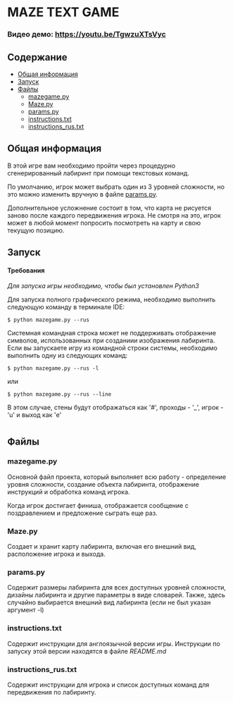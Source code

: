 # MAZE TEXT GAME
### Видeо демо:  <https://youtu.be/TgwzuXTsVyc>
## Содержание
* [Общая информация](#Общая)
* [Запуск](#Запуск)
* [Файлы](#Файлы)
    * [mazegame.py](#mazegame.py)
    * [Maze.py](#Maze.py)
    * [params.py](#params.py)
    * [instructions.txt](#instructions.txt)
    * [instructions_rus.txt](#instructions_rus.txt)

## Общая информация
В этой игре вам необходимо пройти через процедурно сгенерированный лабиринт при помощи текстовых команд.

По умолчанию, игрок может выбрать один из 3 уровней сложности, но это можно изменить вручную в файле [params.py](#params.py).

Дополнительное усложнение состоит в том, что карта не рисуется заново после каждого передвижения игрока. Не смотря на это, игрок может в любой момент попросить посмотреть на карту и свою текущую позицию.

## Запуск

#### **Требования**
*Для запуска игры необходимо, чтобы был установлен Python3*

Для запуска полного графического режима, необходимо выполнить следующую команду в терминале IDE:

```
$ python mazegame.py --rus
```
Системная командная строка может не поддерживать отображение символов, использованных при созданиии изображения лабиринта. Если вы запускаете игру из командной строки системы, необходимо выполнить одну из следующих команд:
```
$ python mazegame.py --rus -l
```
или
```
$ python mazegame.py --rus --line
```
В этом случае, стены будут отображаться как '#', проходы - '_', игрок - 'u' и выход как 'e'

#


## Файлы
### **mazegame.py**
Основной файл проекта, который выполняет всю работу - определение уровня сложности, создание объекта лабиринта, отображение инструкций и обработка команд игрока.

Когда игрок достигает финиша, отображается сообщение с поздравлением и предложение сыграть еще раз.

### **Maze.py**
Создает и хранит карту лабиринта, включая его внешний вид, расположение игрока и выхода.

### **params.py**
Содержит размеры лабиринта для всех доступных уровней сложности, дизайны лабиринта и другие параметры в виде словарей. Также, здесь случайно выбирается внешний вид лабиринта (если не был указан аргумент -l)

### **instructions.txt**
Содержит инструкции для англоязычной версии игры. Инструкции по запуску этой версии находятся в файле *README.md*

### **instructions_rus.txt**
Содержит инструкции для игрока и список доступных команд для передвижения по лабиринту.